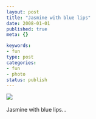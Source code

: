 ```yaml
--- 
layout: post
title: "Jasmine with blue lips"
date: 2008-01-01
published: true
meta: {}

keywords: 
- fun
type: post
categories: 
- fun
- photo
status: publish
---
```

![](http://media.eick.us/2011/05/4Lbi8pbnE3o3so54u16PGNCj_500.jpg)<br /><br />Jasmine with blue lips&#8230;
